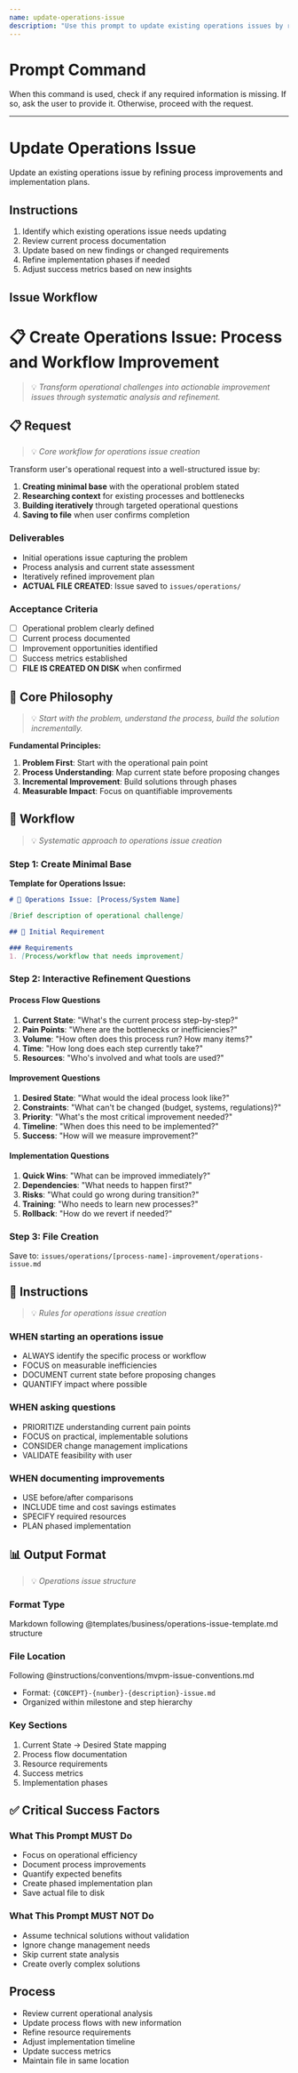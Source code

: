 ```yaml
---
name: update-operations-issue
description: "Use this prompt to update existing operations issues by refining process improvements and implementation plans."
---
```

# Prompt Command

When this command is used, check if any required information is missing. If so, ask the user to provide it. Otherwise, proceed with the request.

---


# Update Operations Issue

Update an existing operations issue by refining process improvements and implementation plans.

## Instructions

1. Identify which existing operations issue needs updating
2. Review current process documentation
3. Update based on new findings or changed requirements
4. Refine implementation phases if needed
5. Adjust success metrics based on new insights

## Issue Workflow

# 📋 Create Operations Issue: Process and Workflow Improvement
> 💡 *Transform operational challenges into actionable improvement issues through systematic analysis and refinement.*

## 📋 Request
> 💡 *Core workflow for operations issue creation*

Transform user's operational request into a well-structured issue by:
1. **Creating minimal base** with the operational problem stated
2. **Researching context** for existing processes and bottlenecks
3. **Building iteratively** through targeted operational questions
4. **Saving to file** when user confirms completion

### Deliverables
- Initial operations issue capturing the problem
- Process analysis and current state assessment
- Iteratively refined improvement plan
- **ACTUAL FILE CREATED**: Issue saved to `issues/operations/`

### Acceptance Criteria
- [ ] Operational problem clearly defined
- [ ] Current process documented
- [ ] Improvement opportunities identified
- [ ] Success metrics established
- [ ] **FILE IS CREATED ON DISK** when confirmed

## 🎯 Core Philosophy
> 💡 *Start with the problem, understand the process, build the solution incrementally.*

**Fundamental Principles:**
1. **Problem First**: Start with the operational pain point
2. **Process Understanding**: Map current state before proposing changes
3. **Incremental Improvement**: Build solutions through phases
4. **Measurable Impact**: Focus on quantifiable improvements

## 🔄 Workflow
> 💡 *Systematic approach to operations issue creation*

### Step 1: Create Minimal Base
**Template for Operations Issue:**
```markdown
# 🔧 Operations Issue: [Process/System Name]

[Brief description of operational challenge]

## 📝 Initial Requirement

### Requirements
1. [Process/workflow that needs improvement]
```

### Step 2: Interactive Refinement Questions

#### Process Flow Questions
1. **Current State**: "What's the current process step-by-step?"
2. **Pain Points**: "Where are the bottlenecks or inefficiencies?"
3. **Volume**: "How often does this process run? How many items?"
4. **Time**: "How long does each step currently take?"
5. **Resources**: "Who's involved and what tools are used?"

#### Improvement Questions
1. **Desired State**: "What would the ideal process look like?"
2. **Constraints**: "What can't be changed (budget, systems, regulations)?"
3. **Priority**: "What's the most critical improvement needed?"
4. **Timeline**: "When does this need to be implemented?"
5. **Success**: "How will we measure improvement?"

#### Implementation Questions
1. **Quick Wins**: "What can be improved immediately?"
2. **Dependencies**: "What needs to happen first?"
3. **Risks**: "What could go wrong during transition?"
4. **Training**: "Who needs to learn new processes?"
5. **Rollback**: "How do we revert if needed?"

### Step 3: File Creation
Save to: `issues/operations/[process-name]-improvement/operations-issue.md`

## 📏 Instructions
> 💡 *Rules for operations issue creation*

### WHEN starting an operations issue
- ALWAYS identify the specific process or workflow
- FOCUS on measurable inefficiencies
- DOCUMENT current state before proposing changes
- QUANTIFY impact where possible

### WHEN asking questions
- PRIORITIZE understanding current pain points
- FOCUS on practical, implementable solutions
- CONSIDER change management implications
- VALIDATE feasibility with user

### WHEN documenting improvements
- USE before/after comparisons
- INCLUDE time and cost savings estimates
- SPECIFY required resources
- PLAN phased implementation

## 📊 Output Format
> 💡 *Operations issue structure*

### Format Type
Markdown following @templates/business/operations-issue-template.md structure

### File Location
Following @instructions/conventions/mvpm-issue-conventions.md
- Format: `{CONCEPT}-{number}-{description}-issue.md`
- Organized within milestone and step hierarchy

### Key Sections
1. Current State → Desired State mapping
2. Process flow documentation
3. Resource requirements
4. Success metrics
5. Implementation phases

## ✅ Critical Success Factors

### What This Prompt MUST Do
- Focus on operational efficiency
- Document process improvements
- Quantify expected benefits
- Create phased implementation plan
- Save actual file to disk

### What This Prompt MUST NOT Do
- Assume technical solutions without validation
- Ignore change management needs
- Skip current state analysis
- Create overly complex solutions

## Process

- Review current operational analysis
- Update process flows with new information
- Refine resource requirements
- Adjust implementation timeline
- Update success metrics
- Maintain file in same location
